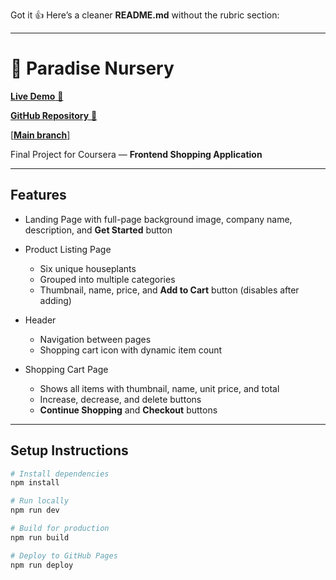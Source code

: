 Got it 👍 Here’s a cleaner **README.md** without the rubric section:

---

# 🌱 Paradise Nursery

[**Live Demo** 🚀](https://vdasanapu.github.io/paradise-nursery/)

[**GitHub Repository** 📂](https://github.com/vdasanapu/paradise-nursery)

[[**Main branch**]](https://github.com/vdasanapu/paradise-nursery/tree/main?tab=readme-ov-file)

Final Project for Coursera — **Frontend Shopping Application**

---

## Features

* Landing Page with full-page background image, company name, description, and **Get Started** button
* Product Listing Page

  * Six unique houseplants
  * Grouped into multiple categories
  * Thumbnail, name, price, and **Add to Cart** button (disables after adding)
* Header

  * Navigation between pages
  * Shopping cart icon with dynamic item count
* Shopping Cart Page

  * Shows all items with thumbnail, name, unit price, and total
  * Increase, decrease, and delete buttons
  * **Continue Shopping** and **Checkout** buttons

---

## Setup Instructions

```bash
# Install dependencies
npm install

# Run locally
npm run dev

# Build for production
npm run build

# Deploy to GitHub Pages
npm run deploy
```


